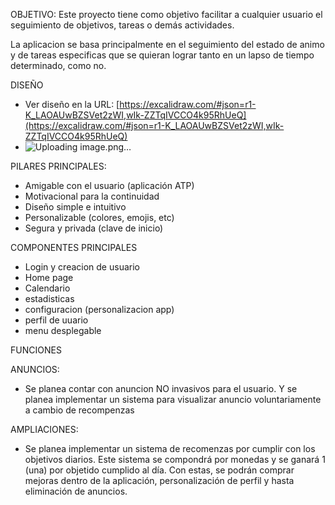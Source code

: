 OBJETIVO: Este proyecto tiene como objetivo facilitar a cualquier usuario el seguimiento de objetivos, tareas o demás actividades.

La aplicacion se basa principalmente en el seguimiento del estado de animo y de tareas especificas que se quieran lograr tanto en un lapso de tiempo determinado, como no.

DISEÑO
  - Ver diseño en la URL:  [https://excalidraw.com/#json=r1-K_LAOAUwBZSVet2zWI,wIk-ZZTqIVCCO4k95RhUeQ](https://excalidraw.com/#json=r1-K_LAOAUwBZSVet2zWI,wIk-ZZTqIVCCO4k95RhUeQ)
  - ![Uploading image.png…]()


PILARES PRINCIPALES:
  -  Amigable con el usuario (aplicación ATP)
  -  Motivacional para la continuidad
  -  Diseño simple e intuitivo
  -  Personalizable (colores, emojis, etc)
  -  Segura y privada (clave de inicio)


COMPONENTES PRINCIPALES
  -  Login y creacion de usuario
  -  Home page
  -  Calendario
  -  estadisticas
  -  configuracion (personalizacion app)
  -  perfil de uuario
  -  menu desplegable

FUNCIONES

ANUNCIOS:
-  Se planea contar con anuncion NO invasivos para el usuario. Y se planea implementar un sistema para visualizar anuncio voluntariamente a cambio de recompenzas

AMPLIACIONES: 
-  Se planea implementar un sistema de recomenzas por cumplir con los objetivos diarios. Este sistema se compondrá por monedas y se ganará 1 (una) por objetido cumplido al día. Con estas, se podrán comprar mejoras dentro de la aplicación, personalización de perfil y hasta eliminación de anuncios. 






